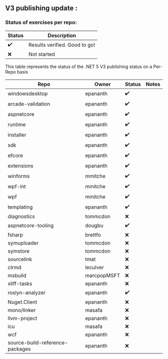## V3 publishing update :

### Status of exercises per repo:

| Status         | Description |
|--------------  | ----------- |
|     ✔️| Results verified. Good to go! |
|   ❌  | Not started |

This table represents the status of the .NET 5 V3 publishing status on a Per-Repo basis

| Repo                | Owner        | Status  | Notes                                |
| ------------------  | -------------|-------- |--------------------------------------|
| windowsdesktop      | epananth     | ✔️     |                                      |
| arcade-validation   | epananth     | ✔️     |                                      |
| aspnetcore          | epananth     | ✔️     |                                      |
| runtime             | epananth     | ✔️     |                                      |
| installer           | epananth     | ✔️     |                                      |
| sdk                 | epananth     | ✔️     |                                      |
| efcore              | epananth     | ✔️     |                                      |
| extensions          | epananth     | ✔️     |                                      |
| winforms            | mmitche      | ✔️     |                                      |
| wpf-int             | mmitche      | ✔️     |                                      |
| wpf                 | mmitche      | ✔️     |                                      |
| templating          | epananth     | ✔️     |                                      |
| diagnostics         | tommcdon     | ❌     |                                      |
| aspnetcore-tooling  | dougbu       | ✔️     |                                      |
| fsharp              | brettfo      | ❌     |                                      |
| symuploader         | tommcdon     | ❌     |                                      |
| symstore            | tommcdon     | ❌     |                                      |
| sourcelink          | tmat         | ❌     |                                      |
| clrmd               | leculver     | ❌     |                                      |
| msbuild             | marcpopMSFT  | ❌     |                                      |
| xliff-tasks         | epananth     | ❌     |                                      |
| roslyn-analyzer     | epananth     | ✔️     |                                      |
| Nuget.Client        | epananth     | ❌     |                                      |
| mono/linker         | masafa       | ❌     |                                      |
| llvm-project        | epananth     | ❌     |                                      |
| icu                 | masafa       | ❌     |                                      |
| wcf                 | epananth     | ❌     |                                      |
| source-build-reference-packages| epananth     | ❌     |                                      |
